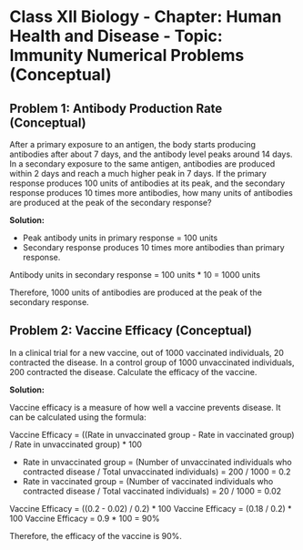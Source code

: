 # Class XII Biology - Chapter: Human Health and Disease - Topic: Immunity Numerical Problems (Conceptual)

## Problem 1: Antibody Production Rate (Conceptual)

After a primary exposure to an antigen, the body starts producing antibodies after about 7 days, and the antibody level peaks around 14 days. In a secondary exposure to the same antigen, antibodies are produced within 2 days and reach a much higher peak in 7 days. If the primary response produces 100 units of antibodies at its peak, and the secondary response produces 10 times more antibodies, how many units of antibodies are produced at the peak of the secondary response?

**Solution:**

*   Peak antibody units in primary response = 100 units
*   Secondary response produces 10 times more antibodies than primary response.

Antibody units in secondary response = 100 units * 10 = 1000 units

Therefore, 1000 units of antibodies are produced at the peak of the secondary response.

## Problem 2: Vaccine Efficacy (Conceptual)

In a clinical trial for a new vaccine, out of 1000 vaccinated individuals, 20 contracted the disease. In a control group of 1000 unvaccinated individuals, 200 contracted the disease. Calculate the efficacy of the vaccine.

**Solution:**

Vaccine efficacy is a measure of how well a vaccine prevents disease. It can be calculated using the formula:

Vaccine Efficacy = ((Rate in unvaccinated group - Rate in vaccinated group) / Rate in unvaccinated group) * 100

*   Rate in unvaccinated group = (Number of unvaccinated individuals who contracted disease / Total unvaccinated individuals) = 200 / 1000 = 0.2
*   Rate in vaccinated group = (Number of vaccinated individuals who contracted disease / Total vaccinated individuals) = 20 / 1000 = 0.02

Vaccine Efficacy = ((0.2 - 0.02) / 0.2) * 100
Vaccine Efficacy = (0.18 / 0.2) * 100
Vaccine Efficacy = 0.9 * 100 = 90%

Therefore, the efficacy of the vaccine is 90%.